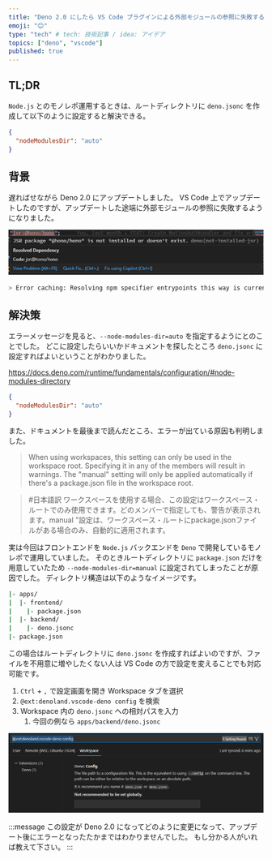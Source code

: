 ```yaml
---
title: "Deno 2.0 にしたら VS Code プラグインによる外部モジュールの参照に失敗するようになった"
emoji: "😊"
type: "tech" # tech: 技術記事 / idea: アイデア
topics: ["deno", "vscode"]
published: true
---
```


## TL;DR

`Node.js` とのモノレポ運用するときは、ルートディレクトリに `deno.jsonc` を作成して以下のように設定すると解決できる。

```json
{
  "nodeModulesDir": "auto"
}
```

## 背景

遅ればせながら Deno 2.0 にアップデートしました。
VS Code 上でアップデートしたのですが、アップデートした途端に外部モジュールの参照に失敗するようになりました。

![エラーメッセージ](/images/deno-failed-install/image-1.png)

```bash
> Error caching: Resolving npm specifier entrypoints this way is currently not supported with "nodeModules": "manual". In the meantime, try with --node-modules-dir=auto instead
```

## 解決策

エラーメッセージを見ると、`--node-modules-dir=auto` を指定するようにとのことでした。
どこに設定したらいいかドキュメントを探したところ `deno.jsonc` に設定すればよいということがわかりました。

https://docs.deno.com/runtime/fundamentals/configuration/#node-modules-directory

```json
{
  "nodeModulesDir": "auto"
}
```

また、ドキュメントを最後まで読んだところ、エラーが出ている原因も判明しました。

> When using workspaces, this setting can only be used in the workspace root. Specifying it in any of the members will result in warnings. The "manual" setting will only be applied automatically if there's a package.json file in the workspace root.


> #日本語訳
> ワークスペースを使用する場合、この設定はワークスペース・ルートでのみ使用できます。どのメンバーで指定しても、警告が表示されます。manual "設定は、ワークスペース・ルートにpackage.jsonファイルがある場合のみ、自動的に適用されます。

実は今回はフロントエンドを `Node.js` バックエンドを `Deno` で開発しているモノレポで運用していました。
そのときルートディレクトリに `package.json` だけを用意していたため `--node-modules-dir=manual` に設定されてしまったことが原因でした。
ディレクトリ構造は以下のようなイメージです。

```bash
|- apps/
|  |- frontend/
|    |- package.json
|  |- backend/
|    |- deno.jsonc
|- package.json
```

この場合はルートディレクトリに `deno.jsonc` を作成すればよいのですが、ファイルを不用意に増やしたくない人は VS Code の方で設定を変えることでも対応可能です。

1. `Ctrl` + `,` で設定画面を開き Workspace タブを選択
2. `@ext:denoland.vscode-deno config` を検索
3. Workspace 内の `deno.jsonc` への相対パスを入力
   1. 今回の例なら `apps/backend/deno.jsonc`

![alt text](/images/deno-failed-install/image.png)

:::message
この設定が Deno 2.0 になってどのように変更になって、アップデート後にエラーとなったたかまではわかりませんでした。
もし分かる人がいれば教えて下さい。
:::

